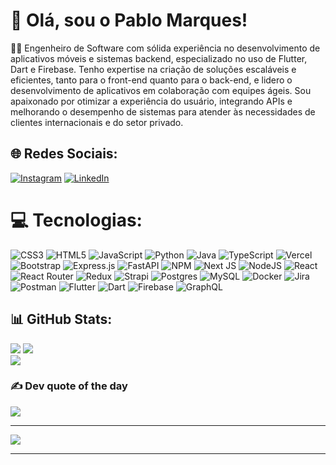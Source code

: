 # 💫 Olá, sou o Pablo Marques!

👨‍💻 Engenheiro de Software com sólida experiência no desenvolvimento de aplicativos móveis e sistemas backend, especializado no uso de Flutter, Dart e Firebase. Tenho expertise na criação de soluções escaláveis e eficientes, tanto para o front-end quanto para o back-end, e lidero o desenvolvimento de aplicativos em colaboração com equipes ágeis. Sou apaixonado por otimizar a experiência do usuário, integrando APIs e melhorando o desempenho de sistemas para atender às necessidades de clientes internacionais e do setor privado.

## 🌐 Redes Sociais:

[![Instagram](https://img.shields.io/badge/Instagram-%23E4405F.svg?logo=Instagram&logoColor=white)](https://instagram.com/hoad3r) [![LinkedIn](https://img.shields.io/badge/LinkedIn-%230077B5.svg?logo=linkedin&logoColor=white)](https://linkedin.com/in/pablo-marques-hoad3r)

# 💻 Tecnologias:

![CSS3](https://img.shields.io/badge/css3-%231572B6.svg?style=for-the-badge&logo=css3&logoColor=white) ![HTML5](https://img.shields.io/badge/html5-%23E34F26.svg?style=for-the-badge&logo=html5&logoColor=white) ![JavaScript](https://img.shields.io/badge/javascript-%23323330.svg?style=for-the-badge&logo=javascript&logoColor=%23F7DF1E) ![Python](https://img.shields.io/badge/python-3670A0?style=for-the-badge&logo=python&logoColor=ffdd54) ![Java](https://img.shields.io/badge/java-%23ED8B00.svg?style=for-the-badge&logo=java&logoColor=white) ![TypeScript](https://img.shields.io/badge/typescript-%23007ACC.svg?style=for-the-badge&logo=typescript&logoColor=white)  ![Vercel](https://img.shields.io/badge/vercel-%23000000.svg?style=for-the-badge&logo=vercel&logoColor=white) ![Bootstrap](https://img.shields.io/badge/bootstrap-%23563D7C.svg?style=for-the-badge&logo=bootstrap&logoColor=white) ![Express.js](https://img.shields.io/badge/express.js-%23404d59.svg?style=for-the-badge&logo=express&logoColor=%2361DAFB) ![FastAPI](https://img.shields.io/badge/FastAPI-005571?style=for-the-badge&logo=fastapi) ![NPM](https://img.shields.io/badge/NPM-%23000000.svg?style=for-the-badge&logo=npm&logoColor=white) ![Next JS](https://img.shields.io/badge/Next-black?style=for-the-badge&logo=next.js&logoColor=white) ![NodeJS](https://img.shields.io/badge/node.js-6DA55F?style=for-the-badge&logo=node.js&logoColor=white) ![React](https://img.shields.io/badge/react-%2320232a.svg?style=for-the-badge&logo=react&logoColor=%2361DAFB) ![React Router](https://img.shields.io/badge/React_Router-CA4245?style=for-the-badge&logo=react-router&logoColor=white) ![Redux](https://img.shields.io/badge/redux-%23593d88.svg?style=for-the-badge&logo=redux&logoColor=white) ![Strapi](https://img.shields.io/badge/strapi-%232E7EEA.svg?style=for-the-badge&logo=strapi&logoColor=white) ![Postgres](https://img.shields.io/badge/postgres-%23316192.svg?style=for-the-badge&logo=postgresql&logoColor=white) ![MySQL](https://img.shields.io/badge/mysql-%2300f.svg?style=for-the-badge&logo=mysql&logoColor=white) ![Docker](https://img.shields.io/badge/docker-%230db7ed.svg?style=for-the-badge&logo=docker&logoColor=white) ![Jira](https://img.shields.io/badge/jira-%230A0FFF.svg?style=for-the-badge&logo=jira&logoColor=white) ![Postman](https://img.shields.io/badge/Postman-FF6C37?style=for-the-badge&logo=postman&logoColor=white) ![Flutter](https://img.shields.io/badge/Flutter-%2302569B.svg?style=for-the-badge&logo=flutter&logoColor=white) ![Dart](https://img.shields.io/badge/Dart-%230175C2.svg?style=for-the-badge&logo=dart&logoColor=white) ![Firebase](https://img.shields.io/badge/Firebase-%23039BE5.svg?style=for-the-badge&logo=firebase&logoColor=white) ![GraphQL](https://img.shields.io/badge/GraphQL-%23E10098.svg?style=for-the-badge&logo=graphql&logoColor=white)

## 📊 GitHub Stats:

![](https://github-readme-stats.vercel.app/api?username=hoad3r&theme=radical&hide_border=false&include_all_commits=true&count_private=true)
![](https://github-readme-streak-stats.herokuapp.com/?user=hoad3r&theme=radical&hide_border=false)<br/>
![](https://github-readme-stats.vercel.app/api/top-langs/?username=hoad3r&theme=radical&hide_border=false&include_all_commits=true&count_private=true&layout=compact)

### ✍️ Dev quote of the day

![](https://quotes-github-readme.vercel.app/api?type=horizontal&theme=radical)

---

[![](https://visitcount.itsvg.in/api?id=hoad3r&icon=0&color=0)](https://visitcount.itsvg.in)

---
